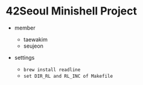 # 42Seoul Minishell Project

- member
	- taewakim
	- seujeon

- settings

	- `brew install readline`
	- `set DIR_RL and RL_INC of Makefile`